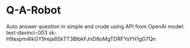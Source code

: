 # Q-A-Robot
Auto answer question in simple and crude
using API from OpenAi model: text-davinci-003
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
